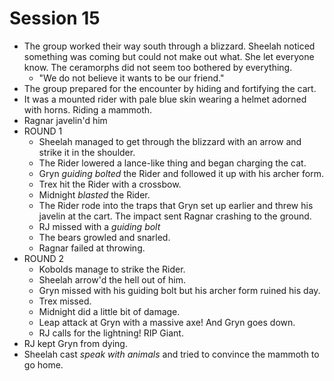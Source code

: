 # Session 15

* The group worked their way south through a blizzard. Sheelah noticed something was coming but could not make out what. She let everyone know. The ceramorphs did not seem too bothered by everything.
	* "We do not believe it wants to be our friend."
* The group prepared for the encounter by hiding and fortifying the cart.
* It was a mounted rider with pale blue skin wearing a helmet adorned with horns. Riding a mammoth.
* Ragnar javelin'd him
* ROUND 1
	* Sheelah managed to get through the blizzard with an arrow and strike it in the shoulder.
	* The Rider lowered a lance-like thing and began charging the cat.
	* Gryn _guiding bolted_ the Rider and followed it up with his archer form.
	* Trex hit the Rider with a crossbow.
	* Midnight _blasted_ the Rider.
	* The Rider rode into the traps that Gryn set up earlier and threw his javelin at the cart. The impact sent Ragnar crashing to the ground.
	* RJ missed with a _guiding bolt_
	* The bears growled and snarled.
	* Ragnar failed at throwing.
* ROUND 2
	* Kobolds manage to strike the Rider.
	* Sheelah arrow'd the hell out of him.
	* Gryn missed with his guiding bolt but his archer form ruined his day.
	* Trex missed.
	* Midnight did a little bit of damage.
	* Leap attack at Gryn with a massive axe! And Gryn goes down.
	* RJ calls for the lightning! RIP Giant.
* RJ kept Gryn from dying.
* Sheelah cast _speak with animals_ and tried to convince the mammoth to go home.
<!--stackedit_data:
eyJoaXN0b3J5IjpbLTMzMjg3MjEwNCw1MDgxMDE0ODMsLTE1Nz
c1MDI4NTYsLTM4NDIwNTU5Miw1MTQwMDcwOTIsMTc2Nzk2MTA5
MiwtMTU5NzU1ODAxOCwxNzExOTM2NzYzLDc3NjM3ODQyOCwtMj
AzMDYxNDg5MSwyMDgzMDg1MTU5XX0=
-->